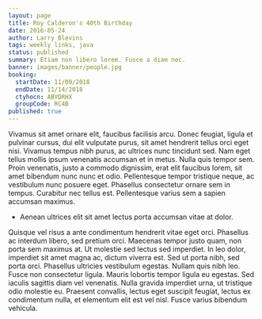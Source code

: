 ```yaml
---
layout: page
title: Roy Calderon's 40th Birthday
date: 2016-05-24
author: Larry Blevins
tags: weekly links, java
status: published
summary: Etiam non libero lorem. Fusce a diam nec.
banner: images/banner/people.jpg
booking:
  startDate: 11/09/2018
  endDate: 11/14/2018
  ctyhocn: ABYDRHX
  groupCode: RC4B
published: true
---
```

Vivamus sit amet ornare elit, faucibus facilisis arcu. Donec feugiat, ligula et pulvinar cursus, dui elit vulputate purus, sit amet hendrerit tellus orci eget nisi. Vivamus tempus nibh purus, ac ultrices nunc tincidunt sed. Nam eget tellus mollis ipsum venenatis accumsan et in metus. Nulla quis tempor sem. Proin venenatis, justo a commodo dignissim, erat elit faucibus lorem, sit amet bibendum nunc nunc et odio. Pellentesque tempor tristique neque, ac vestibulum nunc posuere eget. Phasellus consectetur ornare sem in tempus. Curabitur nec tellus est. Pellentesque varius sem a sapien accumsan maximus.

* Aenean ultrices elit sit amet lectus porta accumsan vitae at dolor.

Quisque vel risus a ante condimentum hendrerit vitae eget orci. Phasellus ac interdum libero, sed pretium orci. Maecenas tempor justo quam, non porta sem maximus at. Ut molestie sed lectus sed imperdiet. In leo dolor, imperdiet sit amet magna ac, dictum viverra est. Sed ut porta nibh, sed porta orci. Phasellus ultricies vestibulum egestas. Nullam quis nibh leo. Fusce non consectetur ligula. Mauris lobortis tempor ligula eu egestas. Sed iaculis sagittis diam vel venenatis. Nulla gravida imperdiet urna, ut tristique odio molestie eu. Praesent convallis, lectus eget suscipit feugiat, lectus ex condimentum nulla, et elementum elit est vel nisl. Fusce varius bibendum vehicula.
